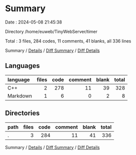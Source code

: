 # Summary

Date : 2024-05-08 21:45:38

Directory /home/euweb/TinyWebServer/timer

Total : 3 files,  284 codes, 11 comments, 41 blanks, all 336 lines

Summary / [Details](details.md) / [Diff Summary](diff.md) / [Diff Details](diff-details.md)

## Languages
| language | files | code | comment | blank | total |
| :--- | ---: | ---: | ---: | ---: | ---: |
| C++ | 2 | 278 | 11 | 39 | 328 |
| Markdown | 1 | 6 | 0 | 2 | 8 |

## Directories
| path | files | code | comment | blank | total |
| :--- | ---: | ---: | ---: | ---: | ---: |
| . | 3 | 284 | 11 | 41 | 336 |

Summary / [Details](details.md) / [Diff Summary](diff.md) / [Diff Details](diff-details.md)